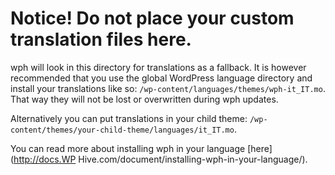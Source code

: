 # Notice! Do not place your custom translation files here.

wph will look in this directory for translations as a fallback. It is however recommended that you use the global WordPress language directory and install your translations like so: `/wp-content/languages/themes/wph-it_IT.mo`. That way they will not be lost or overwritten during wph updates.

Alternatively you can put translations in your child theme: `/wp-content/themes/your-child-theme/languages/it_IT.mo`.

You can read more about installing wph in your language [here](http://docs.WP Hive.com/document/installing-wph-in-your-language/).